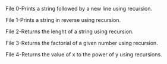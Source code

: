 File 0-Prints a string followed by a new line using recursion.

File 1-Prints a string in reverse using recursion.

File 2-Returns the lenght of a string using recursion.

File 3-Returns the factorial of a given number using recursion.

File 4-Returns the value of x to the power of y using recursions.
